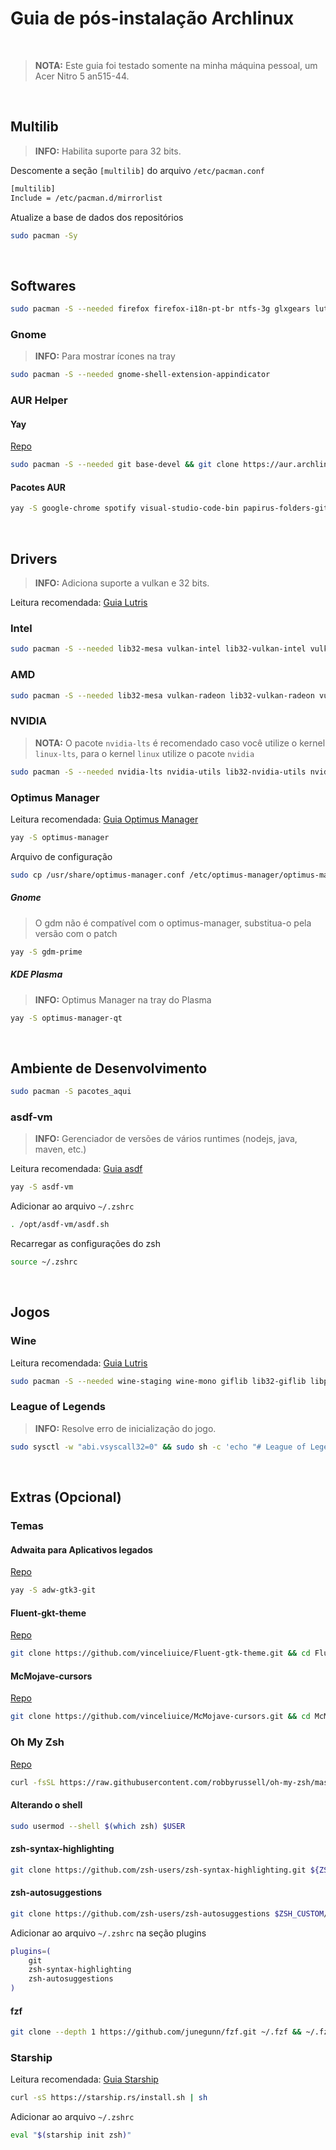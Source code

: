# Guia de pós-instalação Archlinux

<br/>

> **NOTA:** Este guia foi testado somente na minha máquina pessoal, um Acer Nitro 5 an515-44.

<br/>

## Multilib

> **INFO:** Habilita suporte para 32 bits.

Descomente a seção `[multilib]` do arquivo `/etc/pacman.conf`

```bash
[multilib]
Include = /etc/pacman.d/mirrorlist
```

Atualize a base de dados dos repositórios

```bash
sudo pacman -Sy
```

<br/>

## Softwares

```bash
sudo pacman -S --needed firefox firefox-i18n-pt-br ntfs-3g glxgears lutris git papirus-icon-theme zsh zsh-completions htop bashtop neofetch gimp inkscape vlc dconf-editor
```

### Gnome

> **INFO:** Para mostrar ícones na tray

```bash
sudo pacman -S --needed gnome-shell-extension-appindicator
```

### AUR Helper

#### Yay

[Repo][yay]

```bash
sudo pacman -S --needed git base-devel && git clone https://aur.archlinux.org/yay.git && cd yay && makepkg -si
```

#### Pacotes AUR

```bash
yay -S google-chrome spotify visual-studio-code-bin papirus-folders-git
```

<br/>

## Drivers

> **INFO:** Adiciona suporte a vulkan e 32 bits.

Leitura recomendada: [Guia Lutris][lutrisinstallingdrivers]

### Intel

```bash
sudo pacman -S --needed lib32-mesa vulkan-intel lib32-vulkan-intel vulkan-icd-loader lib32-vulkan-icd-loader
```

### AMD

```bash
sudo pacman -S --needed lib32-mesa vulkan-radeon lib32-vulkan-radeon vulkan-icd-loader lib32-vulkan-icd-loader
```

### NVIDIA

> **NOTA:** O pacote `nvidia-lts` é recomendado caso você utilize o kernel `linux-lts`, para o kernel `linux` utilize o pacote `nvidia`

```bash
sudo pacman -S --needed nvidia-lts nvidia-utils lib32-nvidia-utils nvidia-settings vulkan-icd-loader lib32-vulkan-icd-loader
```

### Optimus Manager

Leitura recomendada: [Guia Optimus Manager][optimusmanager]

```bash
yay -S optimus-manager
```

Arquivo de configuração

```bash
sudo cp /usr/share/optimus-manager.conf /etc/optimus-manager/optimus-manager.conf
```

##### Gnome

> O gdm não é compatível com o optimus-manager, substitua-o pela versão com o patch

```bash
yay -S gdm-prime
```

##### KDE Plasma

> **INFO:** Optimus Manager na tray do Plasma

```bash
yay -S optimus-manager-qt
```

<br/>

## Ambiente de Desenvolvimento

```bash
sudo pacman -S pacotes_aqui
```

### asdf-vm

> **INFO:** Gerenciador de versões de vários runtimes (nodejs, java, maven, etc.)

Leitura recomendada: [Guia asdf][asdfvm]

```bash
yay -S asdf-vm
```

Adicionar ao arquivo `~/.zshrc`

```bash
. /opt/asdf-vm/asdf.sh
```

Recarregar as configurações do zsh

```bash
source ~/.zshrc
```

<br/>

## Jogos

### Wine

Leitura recomendada: [Guia Lutris][lutriswinedependencies]

```bash
sudo pacman -S --needed wine-staging wine-mono giflib lib32-giflib libpng lib32-libpng libldap lib32-libldap gnutls lib32-gnutls mpg123 lib32-mpg123 openal lib32-openal v4l-utils lib32-v4l-utils libpulse lib32-libpulse libgpg-error lib32-libgpg-error alsa-plugins lib32-alsa-plugins alsa-lib lib32-alsa-lib libjpeg-turbo lib32-libjpeg-turbo sqlite lib32-sqlite libxcomposite lib32-libxcomposite libxinerama lib32-libgcrypt libgcrypt lib32-libxinerama ncurses lib32-ncurses opencl-icd-loader lib32-opencl-icd-loader libxslt lib32-libxslt libva lib32-libva gtk3 lib32-gtk3 gst-plugins-base-libs lib32-gst-plugins-base-libs vulkan-icd-loader lib32-vulkan-icd-loader
```

### League of Legends

> **INFO:** Resolve erro de inicialização do jogo.

```bash
sudo sysctl -w "abi.vsyscall32=0" && sudo sh -c 'echo "# League of Legends\nabi.vsyscall32=0" > /etc/sysctl.d/99-lol.conf'
```

<br/>

## Extras (Opcional)

### Temas

#### Adwaita para Aplicativos legados

[Repo][adwgtk3]

```bash
yay -S adw-gtk3-git
```

#### Fluent-gkt-theme

[Repo][fluentgtktheme]

```bash
git clone https://github.com/vinceliuice/Fluent-gtk-theme.git && cd Fluent-gtk-theme && sudo ./install.sh -i arch --tweaks round solid
```

#### McMojave-cursors

[Repo][mcmojavecursors]

```bash
git clone https://github.com/vinceliuice/McMojave-cursors.git && cd McMojave-cursors && sudo ./install.sh
```

### Oh My Zsh

[Repo][ohmyzsh]

```bash
curl -fsSL https://raw.githubusercontent.com/robbyrussell/oh-my-zsh/master/tools/install.sh | sh; zsh
```

#### Alterando o shell

```bash
sudo usermod --shell $(which zsh) $USER
```

#### zsh-syntax-highlighting

```bash
git clone https://github.com/zsh-users/zsh-syntax-highlighting.git ${ZSH_CUSTOM:-~/.oh-my-zsh/custom}/plugins/zsh-syntax-highlighting
```

#### zsh-autosuggestions

```bash
git clone https://github.com/zsh-users/zsh-autosuggestions $ZSH_CUSTOM/plugins/zsh-autosuggestions
```

Adicionar ao arquivo `~/.zshrc` na seção plugins

```bash
plugins=(
    git
    zsh-syntax-highlighting
    zsh-autosuggestions
)
```

#### fzf

```bash
git clone --depth 1 https://github.com/junegunn/fzf.git ~/.fzf && ~/.fzf/install
```

### Starship

Leitura recomendada: [Guia Starship][starship]

```bash
curl -sS https://starship.rs/install.sh | sh
```

Adicionar ao arquivo `~/.zshrc`

```bash
eval "$(starship init zsh)"
```

<!-- links -->

[lutrisinstallingdrivers]: https://github.com/lutris/docs/blob/master/InstallingDrivers.md#arch--manjaro--other-arch-linux-derivatives
[lutriswinedependencies]: https://github.com/lutris/docs/blob/master/WineDependencies.md#archantergosmanjaroother-arch-derivatives
[yay]: https://github.com/Jguer/yay
[optimusmanager]: https://github.com/Askannz/optimus-manager
[asdfvm]: https://asdf-vm.com/guide/getting-started.html#_1-install-dependencies
[adwgtk3]: https://github.com/lassekongo83/adw-gtk3
[fluentgtktheme]: https://github.com/vinceliuice/Fluent-gtk-theme
[mcmojavecursors]: https://github.com/vinceliuice/McMojave-cursors
[ohmyzsh]: https://github.com/ohmyzsh/ohmyzsh
[starship]: https://starship.rs/guide/

